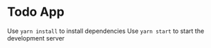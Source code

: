 # Todo App

Use `yarn install` to install dependencies
Use `yarn start` to start the development server
